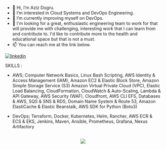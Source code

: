 - 👋 Hi, I’m Aziz Dogru.
- 👀 I’m interested in Cloud Systems and DevOps Engineering.
- 🌱 I’m currently improving myself on DevOps.
- 💞️ I'm looking for a great, enthusiastic engineering team to work for that will provide me with challenging,
     interesting work that I can learn from and contribute to. I'd like to contribute more to the health and educational space but that is not a must.
- 📫 You can reach me at the link below.

<!---
f4323-Aziz/f4323-Aziz is a ✨ special ✨ repository because its `README.md` (this file) appears on your GitHub profile.
You can click the Preview link to take a look at your changes.
--->


[![linkedin](https://img.shields.io/badge/Linkedin-000000?style=for-the-badge&logo=Linkedin&logoColor=white)](https://www.linkedin.com/in/azizdogru/)


SKILLS : 

- AWS; Computer Network Basics, Linux Bash Scripting, AWS Identity & Access Management (IAM), Amazon EC2 & Elastic Block Store, Amazon Simple Storage Service (S3)
Amazon Virtual Private Cloud (VPC), Elastic Load Balancing, CloudFormation, CloudWatch & Auto-Scaling, Lambda & API Gateway, AWS Security (WAF), Cloudfront, AWS CLI
EFS, Databases & AWS, SQS & SNS & RDS, Domain Name System & Route 53, Amazon ElastiCache & Elastic Beanstalk, AWS SDK for Python (Boto3)

- DevOps; Terraform, Docker, Kubernetes, Helm, Rancher, AWS ECR & ECS & EKS, Jenkins, Maven, Ansible, Prometheus, Grafana, Nexus Artifactory


<br/>  

<div align="center">
<img src="https://komarev.com/ghpvc/?username=f4323-Aziz&&style=flat-square" align="center" />
</div>  
  

<br/>  


<br />
